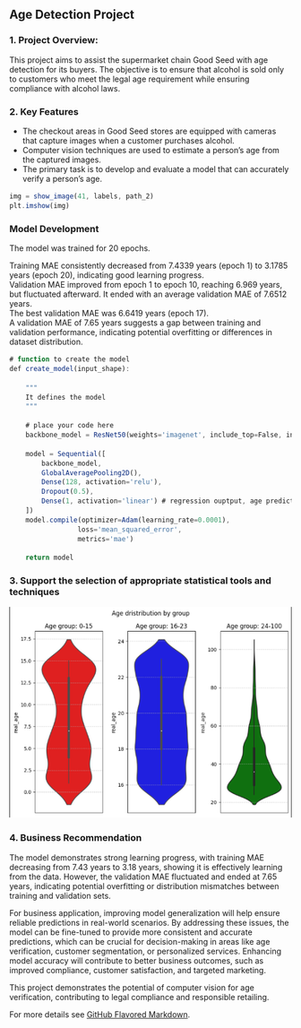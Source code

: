 ## Age Detection Project

### 1. **Project Overview:** 
This project aims to assist the supermarket chain Good Seed with age detection for its buyers. The objective is to ensure that alcohol is sold only to customers who meet the legal age requirement while ensuring compliance with alcohol laws.

### 2. Key Features

* The checkout areas in Good Seed stores are equipped with cameras that capture images when a customer purchases alcohol.
* Computer vision techniques are used to estimate a person’s age from the captured images.
* The primary task is to develop and evaluate a model that can accurately verify a person’s age.
 

```javascript
img = show_image(41, labels, path_2)
plt.imshow(img)

```

### Model Development

The model was trained for 20 epochs. 

Training MAE consistently decreased from 7.4339 years (epoch 1) to 3.1785 years (epoch 20), indicating good learning progress.  
Validation MAE improved from epoch 1 to epoch 10, reaching 6.969 years, but fluctuated afterward. It ended with an average validation MAE of 7.6512 years.  
The best validation MAE was 6.6419 years (epoch 17).  
A validation MAE of 7.65 years suggests a gap between training and validation performance, indicating potential overfitting or differences in dataset distribution.  

```javascript
# function to create the model
def create_model(input_shape):
    
    """
    It defines the model
    """
    
    # place your code here
    backbone_model = ResNet50(weights='imagenet', include_top=False, input_shape=input_shape)
    
    model = Sequential([
        backbone_model,
        GlobalAveragePooling2D(),
        Dense(128, activation='relu'),
        Dropout(0.5),
        Dense(1, activation='linear') # regression ouptput, age prediction
    ])
    model.compile(optimizer=Adam(learning_rate=0.0001),
                 loss='mean_squared_error',
                 metrics='mae')

    return model
```

### 3. Support the selection of appropriate statistical tools and techniques

<img src="images/age_det.png?raw=true"/>


### 4. Business Recommendation

The model demonstrates strong learning progress, with training MAE decreasing from 7.43 years to 3.18 years, showing it is effectively learning from the data. However, the validation MAE fluctuated and ended at 7.65 years, indicating potential overfitting or distribution mismatches between training and validation sets.  

For business application, improving model generalization will help ensure reliable predictions in real-world scenarios. By addressing these issues, the model can be fine-tuned to provide more consistent and accurate predictions, which can be crucial for decision-making in areas like age verification, customer segmentation, or personalized services. Enhancing model accuracy will contribute to better business outcomes, such as improved compliance, customer satisfaction, and targeted marketing.  
  
This project demonstrates the potential of computer vision for age verification, contributing to legal compliance and responsible retailing. 

For more details see [GitHub Flavored Markdown](https://guides.github.com/features/mastering-markdown/).
